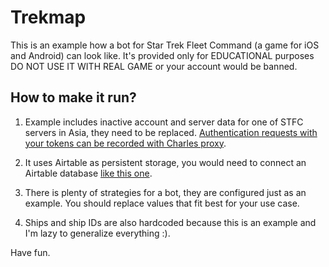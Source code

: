 # Trekmap

This is an example how a bot for Star Trek Fleet Command (a game for iOS and Android) can look like. It's provided only for EDUCATIONAL purposes DO NOT USE IT WITH REAL GAME or your account would be banned.

## How to make it run?

1. Example includes inactive account and server data for one of STFC servers in Asia, they need to be replaced. [Authentication requests with your tokens can be recorded with Charles proxy](https://www.raywenderlich.com/1827524-charles-proxy-tutorial-for-ios). 

2. It uses Airtable as persistent storage, you would need to connect an Airtable database [like this one](https://airtable.com/shrV9XgJ4w7nJQUnv).

3. There is plenty of strategies for a bot, they are configured just as an example. You should replace values that fit best for your use case.

4. Ships and ship IDs are also hardcoded because this is an example and I'm lazy to generalize everything :).

Have fun.
